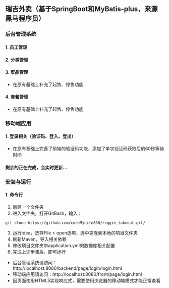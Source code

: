 ## 瑞吉外卖（基于SpringBoot和MyBatis-plus，来源黑马程序员）

### 后台管理系统

#### 1. 员工管理

#### 2. 分类管理

#### 3. 菜品管理
- 在原有基础上补充了起售、停售功能

#### 4. 套餐管理
- 在原有基础上补充了起售、停售功能

### 移动端应用

#### 1. 登录相关（验证码、登入、登出）
- 在原有基础上完善了前端的验证码功能，添加了单次验证码获取后的60秒等待时间

#### 剩余的正在完成，会实时更新...

### 安装与运行
#### 1. 命令行
1. 新建一个文件夹
2. 进入文件夹，打开GitBash，输入：
```
git clone https://github.com/codeMyLife830/reggie_takeout.git/
```
3. 运行idea，选择File > open选项，选中克隆到本地的项目文件夹
4. 刷新Maven，导入相关依赖
5. 修改项目文件夹中application.yml的数据库相关配置
6. 完成上述步骤后，即可运行
- 后台管理系统请访问：http://localhost:8080/backend/page/login/login.html
- 移动端应用请访问：http://localhost:8080/front/page/login.html
- 因页面使用HTML5实现响应式，需要使用浏览器的移动端模式才能正常查看
